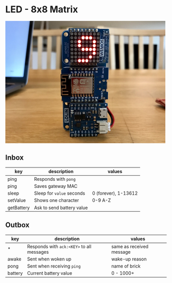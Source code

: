 # LED - 8x8 Matrix

<img src=demo.jpg width=500>

## Inbox

| key        | description               | values               |
|------------|---------------------------|----------------------|
| ping       | Responds with `pong`      |                      |
| ping       | Saves gateway MAC         |                      |
| sleep      | Sleep for `value` seconds | 0 (forever), 1-13612 |
| setValue   | Shows one character       | 0-9 A-Z              |
| getBattery | Ask to send battery value |                      |


## Outbox

| key     | description                               | values                   |
|---------|-------------------------------------------|--------------------------|
| *       | Responds with `ack:<KEY>` to all messages | same as received message |
| awake   | Sent when woken up                        | wake-up reason           |
| pong    | Sent when receiving `ping`                | name of brick            |
| battery | Current battery value                     | 0 - 1000+                |
